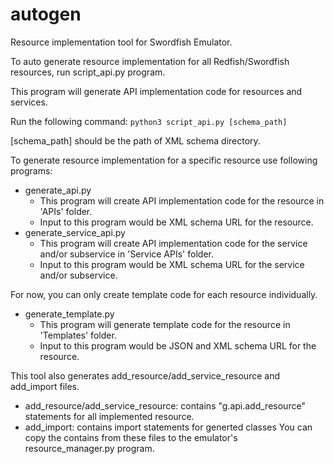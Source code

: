 # autogen
Resource implementation tool for Swordfish Emulator.

To auto generate resource implementation for all Redfish/Swordfish resources, run script_api.py program.

This program will generate API implementation code for resources and services.

Run the following command:
``
python3 script_api.py [schema_path]
``

[schema_path] should be the path of XML schema directory.


To generate resource implementation for a specific resource use following programs:
- generate_api.py 
    - This program will create API implementation code for the resource in 'APIs' folder. 
    - Input to this program would be XML schema URL for the resource.
- generate_service_api.py
    - This program will create API implementation code for the service and/or subservice in 'Service APIs' folder. 
    - Input to this program would be XML schema URL for the service and/or subservice.

For now, you can only create template code for each resource individually.
- generate_template.py
    - This program will generate template code for the resource in 'Templates' folder.
    - Input to this program would be JSON and XML schema URL for the resource.

This tool also generates add_resource/add_service_resource and add_import files.
- add_resource/add_service_resource: contains "g.api.add_resource" statements for all implemented resource.
- add_import: contains import statements for generted classes
You can copy the contains from these files to the emulator's resource_manager.py program.
